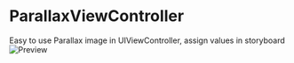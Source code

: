 # ParallaxViewController
Easy to use Parallax image in UIViewController, assign values in storyboard
![Preview](parallax.gif)
